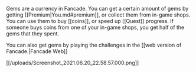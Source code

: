Gems are a currency in Fancade. You can get a certain amount of gems by getting [[Premium|You.md#premium]], or collect them from in-game shops. You can use them to buy [[coins]], or speed up [[Quest]] progress. If someone buys coins from one of your in-game shops, you get half of the gems that they spent.

You can also get gems by playing the challenges in the [[web version of Fancade.|Fancade Web]]

[[/uploads/Screenshot_2021.06.20_22.58.57.000.png]]